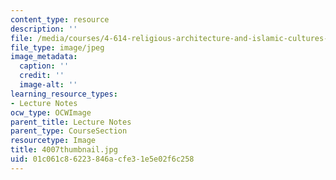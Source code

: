 ```yaml
---
content_type: resource
description: ''
file: /media/courses/4-614-religious-architecture-and-islamic-cultures-fall-2002/01c061c86223846acfe31e5e02f6c258_4007thumbnail.jpg
file_type: image/jpeg
image_metadata:
  caption: ''
  credit: ''
  image-alt: ''
learning_resource_types:
- Lecture Notes
ocw_type: OCWImage
parent_title: Lecture Notes
parent_type: CourseSection
resourcetype: Image
title: 4007thumbnail.jpg
uid: 01c061c8-6223-846a-cfe3-1e5e02f6c258
---
```

